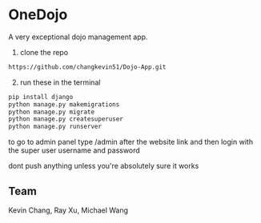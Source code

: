 # OneDojo

A very exceptional dojo management app.

1. clone the repo
  ```bash
https://github.com/changkevin51/Dojo-App.git
```
2. run these in the terminal

```bash
pip install django
python manage.py makemigrations
python manage.py migrate
python manage.py createsuperuser
python manage.py runserver
```

to go to admin panel type /admin after the website link and then login with the super user username and password

dont push anything unless you're absolutely sure it works


## Team

Kevin Chang, Ray Xu, Michael Wang

